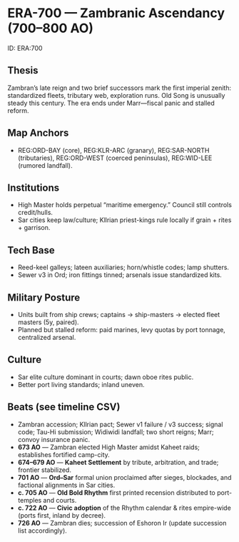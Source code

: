 # ERA-700 — Zambranic Ascendancy (700–800 AO)
ID: ERA:700

## Thesis
Zambran’s late reign and two brief successors mark the first imperial zenith: standardized fleets, tributary web, exploration runs. Old Song is unusually steady this century. The era ends under Marr—fiscal panic and stalled reform.

## Map Anchors
- REG:ORD-BAY (core), REG:KLR-ARC (granary), REG:SAR-NORTH (tributaries), REG:ORD-WEST (coerced peninsulas), REG:WID-LEE (rumored landfall).

## Institutions
- High Master holds perpetual “maritime emergency.” Council still controls credit/hulls.
- Sar cities keep law/culture; Kllrian priest-kings rule locally if grain + rites + garrison.

## Tech Base
- Reed-keel galleys; lateen auxiliaries; horn/whistle codes; lamp shutters.
- Sewer v3 in Ord; iron fittings tinned; arsenals issue standardized kits.

## Military Posture
- Units built from ship crews; captains → ship-masters → elected fleet masters (5y, paired). 
- Planned but stalled reform: paid marines, levy quotas by port tonnage, centralized arsenal.

## Culture
- Sar elite culture dominant in courts; dawn oboe rites public.
- Better port living standards; inland uneven.

## Beats (see timeline CSV)
- Zambran accession; Kllrian pact; Sewer v1 failure / v3 success; signal code; Tau-Hi submission; Widiwidi landfall; two short reigns; Marr; convoy insurance panic.
- **673 AO** — Zambran elected High Master amidst Kaheet raids; establishes fortified camp-city.
- **674–679 AO** — **Kaheet Settlement** by tribute, arbitration, and trade; frontier stabilized.
- **701 AO** — **Ord–Sar** formal union proclaimed after sieges, blockades, and factional alignments in Sar cities.
- **c. 705 AO** — **Old Bold Rhythm** first printed recension distributed to port-temples and courts.
- **c. 722 AO** — **Civic adoption** of the Rhythm calendar & rites empire-wide (ports first, inland by decree).
- **726 AO** — Zambran dies; succession of Eshoron Ir (update succession list accordingly).